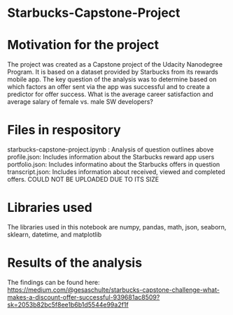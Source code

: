 # Starbucks-Capstone-Project

# Motivation for the project
The project was created as a Capstone project of the Udacity Nanodegree Program. It is based on a dataset provided by Starbucks from its rewards mobile app. The key question of the analysis was to determine based on which factors an offer sent via the app was successful and to create a predictor for offer success.
What is the average career satisfaction and average salary of female vs. male SW developers?

# Files in respository
starbucks-capstone-project.ipynb : Analysis of question outlines above
profile.json: Includes information about the Starbucks reward app users
portfolio.json: Includes informatino about the Starbucks offers in question
transcript.json: Includes information about received, viewed and completed offers. COULD NOT BE UPLOADED DUE TO ITS SIZE

# Libraries used
The libraries used in this notebook are numpy, pandas, math, json, seaborn, sklearn, datetime, and matplotlib

# Results of the analysis
The findings can be found here: https://medium.com/@gesaschulte/starbucks-capstone-challenge-what-makes-a-discount-offer-successful-939681ac8509?sk=2053b82bc5f8ee1b6b1d5544e99a2f1f
